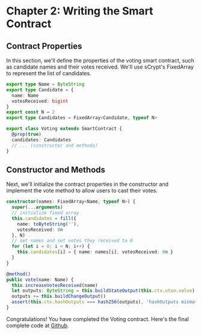 # Chapter 2: Writing the Smart Contract

## Contract Properties
In this section, we'll define the properties of the voting smart contract, such as candidate names and their votes received. We'll use sCrypt's FixedArray to represent the list of candidates.

```ts
export type Name = ByteString
export type Candidate = {
  name: Name
  votesReceived: bigint
}
export const N = 2
export type Candidates = FixedArray<Candidate, typeof N>

export class Voting extends SmartContract {
  @prop(true)
  candidates: Candidates
  // ... (constructor and methods)
}
```

## Constructor and Methods
Next, we'll initialize the contract properties in the constructor and implement the vote method to allow users to cast their votes.

```ts
constructor(names: FixedArray<Name, typeof N>) {
  super(...arguments)
  // initialize fixed array
  this.candidates = fill({
    name: toByteString(''),
    votesReceived: 0n
  }, N)
  // set names and set votes they received to 0
  for (let i = 0; i < N; i++) {
    this.candidates[i] = { name: names[i], votesReceived: 0n }
  }
}

@method()
public vote(name: Name) {
  this.increaseVotesReceived(name)
  let outputs: ByteString = this.buildStateOutput(this.ctx.utxo.value)
  outputs += this.buildChangeOutput()
  assert(this.ctx.hashOutputs === hash256(outputs), 'hashOutputs mismatch')
}

```


Congratulations! You have completed the Voting contract. Here's the final complete code at [Github](https://github.com/sCrypt-Inc/voting/blob/master/src/contracts/voting.ts).
